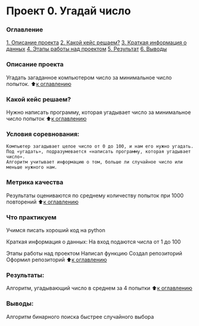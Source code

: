# Проект 0. Угадай число
### Оглавление

[1. Описание проекта](.README.md#Описание-проекта)
[2. Какой кейс решаем?](.README.md#Какой-кейс-решаем)
[3. Краткая информация о данных](.README.md#Краткая-информация-о-данных)
[4. Этапы работы над проектом](.README.md#Этапы-работы-над-проектом)
[5. Результат](.README.md#Результат)
[6. Выводы](.README.md#Выводы)

### Описание проекта

Угадать загаданное компьютером число за минимальное число попыток.
:arrow_up:[к оглавлению](_)

### Какой кейс решаем?

Нужно написать программу, которая угадывает число за минимальное число попыток
:arrow_up:[к оглавлению](_)

### Условия соревнования:

    Компьютер загадывает целое число от 0 до 100, и нам его нужно угадать.
    Под «угадать», подразумевается «написать программу, которая угадывает число».
    Алгоритм учитывает информацию о том, больше ли случайное число или меньше нужного нам.

### Метрика качества
Результаты оцениваются по среднему количеству попыток при 1000 повторений
:arrow_up:[к оглавлению](_)

### Что практикуем
Учимся писать хороший код на python

Краткая информация о данных:
На вход подаются числа от 1 до 100

Этапы работы над проектом
    Написал функцию
    Создал репозиторий
    Оформил репозиторий
:arrow_up:[к оглавлению](_)

### Результаты:

Алгоритм, угадывающий число в среднем за 4 попытки
:arrow_up:[к оглавлению](_)

### Выводы:

Алгоритм бинарного поиска быстрее случайного выбора